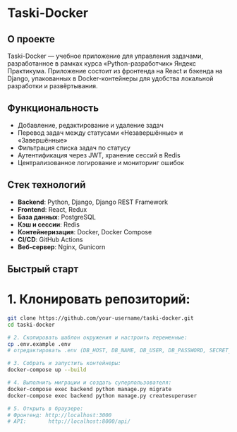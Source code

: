 # Taski-Docker

## О проекте
Taski-Docker — учебное приложение для управления задачами, разработанное в рамках курса «Python-разработчик» Яндекс Практикума. Приложение состоит из фронтенда на React и бэкенда на Django, упакованных в Docker-контейнеры для удобства локальной разработки и развёртывания.

## Функциональность
- Добавление, редактирование и удаление задач  
- Перевод задач между статусами «Незавершённые» и «Завершённые»  
- Фильтрация списка задач по статусу  
- Аутентификация через JWT, хранение сессий в Redis  
- Централизованное логирование и мониторинг ошибок  

## Стек технологий
- **Backend**: Python, Django, Django REST Framework  
- **Frontend**: React, Redux  
- **База данных**: PostgreSQL  
- **Кэш и сессии**: Redis  
- **Контейнеризация**: Docker, Docker Compose  
- **CI/CD**: GitHub Actions  
- **Веб-сервер**: Nginx, Gunicorn  

## Быстрый старт
# 1. Клонировать репозиторий:  
   ```bash
   git clone https://github.com/your-username/taski-docker.git
   cd taski-docker

# 2. Скопировать шаблон окружения и настроить переменные:
cp .env.example .env
# отредактировать .env (DB_HOST, DB_NAME, DB_USER, DB_PASSWORD, SECRET_KEY и т.п.)

# 3. Собрать и запустить контейнеры:
docker-compose up --build

# 4. Выполнить миграции и создать суперпользователя:
docker-compose exec backend python manage.py migrate
docker-compose exec backend python manage.py createsuperuser

# 5. Открыть в браузере:
# Фронтенд: http://localhost:3000
# API:       http://localhost:8000/api/
